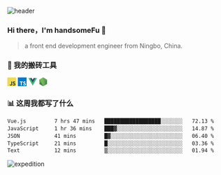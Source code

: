 ![header](https://raw.githubusercontent.com/fzq1998/fzq1998/master/header.png)

### Hi there，I'm handsomeFu 👋

> a front end development engineer from Ningbo, China.

### 🔧 我的搬砖工具
<code><img height="20" src="https://raw.githubusercontent.com/github/explore/80688e429a7d4ef2fca1e82350fe8e3517d3494d/topics/javascript/javascript.png" alt="javascript"></code>
<code><img height="20" src="https://raw.githubusercontent.com/github/explore/80688e429a7d4ef2fca1e82350fe8e3517d3494d/topics/typescript/typescript.png" alt="typescript"></code>
<code><img height="20" src="https://raw.githubusercontent.com/github/explore/80688e429a7d4ef2fca1e82350fe8e3517d3494d/topics/vue/vue.png" alt="vue"></code>
<code><img height="20" src="https://raw.githubusercontent.com/github/explore/80688e429a7d4ef2fca1e82350fe8e3517d3494d/topics/nodejs/nodejs.png" alt="nodejs"></code>



### 📊 这周我都写了什么
<!--START_SECTION:waka-->

```txt
Vue.js         7 hrs 47 mins   ██████████████████░░░░░░░   72.13 %
JavaScript     1 hr 36 mins    ███▓░░░░░░░░░░░░░░░░░░░░░   14.87 %
JSON           41 mins         █▓░░░░░░░░░░░░░░░░░░░░░░░   06.40 %
TypeScript     21 mins         █░░░░░░░░░░░░░░░░░░░░░░░░   03.36 %
Text           12 mins         ▒░░░░░░░░░░░░░░░░░░░░░░░░   01.94 %
```

<!--END_SECTION:waka-->


![expedition](https://raw.githubusercontent.com/fzq1998/fzq1998/master/expedition.gif)

